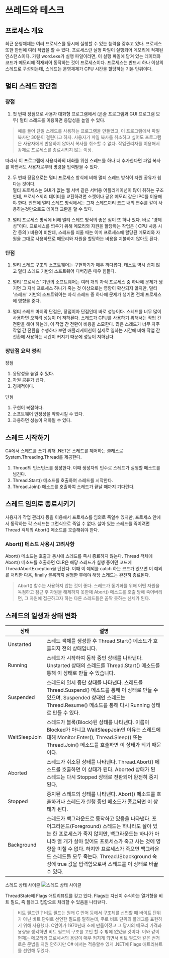 # 쓰레드와 테스크

## 프로세스 개요

최근 운영체제는 여러 프로세스를 동시에 실행할 수 있는 능력을 갖추고 있다. 프로세스 또한 한번에 여러 작업을 할 수 있다. 프로세스란 실행 파일이 실행되어 메모리에 적재된 인스턴스이다. 가령 word.exe가 실행 파일이라면, 이 실행 파일에 담겨 있는 데이터와 코드가 메모리에 적재되어 동작하는 것이 프로세스이다. 프로세스는 반드시 하나 이상의 스레드로 구성되는데, 스레드는 운영체제가 CPU 시간을 할당하는 기본 단위이다.

## 멀티 스레드 장단점

### 장점

1. 첫 번째 장점으로 사용자 대화형 프로그램에서 (콘솔 프로그램과 GUI 프로그램 모두) 멀티 스레드를 이용하면 응답성을 높일 수 있다.

> 예를 들어 단일 스레드를 사용하는 프로그램을 만들었고, 이 프로그램에서 파일 복사만 30분이 걸린다고 하자. 사용자가 파일 복사를 취소하고 싶어도 프로그램은 사용자에게 반응하지 않아서 복사를 취소할 수 없다. 작업관리자를 이용해서 강제로 프로세스를 종료시키지 않는 이상.

따라서 이 프로그램에 사용자와의 대화를 위한 스레드를 하나 더 추가한다면 파일 복사를 하면서도 사용자로부터 명령을 입력받을 수 있다.

2. 두 번째 장점으로는 멀티 프로세스 방식에 비해 멀티 스레드 방식이 자원 공유가 쉽다는 것이다.  
   멀티 프로세스는 GUI가 없는 웹 서버 같은 서버용 어플리케이션이 많이 취하는 구조인데, 프로세스끼리 데이터를 교환하려면 소켓이나 공유 메모리 같은 IPC를 이용해야 한다. 반면에 멀티 스레드 방식에서는 그저 스레드끼리 코드 내의 변수를 같이 사용하는것만으로도 데이터 교환을 할 수 있다.

3. 멀티 프로세스 방식에 비해 멀티 스레드 방식의 좋은 점이 또 하나 있다. 바로 "경제성"이다. 프로세스를 띄우기 위해 메모리와 자원을 할당하는 작업은 ( CPU 사용 시간 등의 ) 비용이 비싼데, 스레드를 띄울 때는 이미 프로세스에 할당된 메모리와 자원을 그대로 사용하므로 메모리와 자원을 할당하는 비용을 지불하지 않아도 된다.

### 단점

1. 멀티 스레드 구조의 소프트웨어는 구현하기가 매우 까다롭다. 테스트 역시 쉽지 않고 멀티 스레드 기반의 소프트웨어 디버깅은 매우 힘들다.

2. 멀티 '프로세스' 기반의 소프트웨어는 여러 개의 자식 프로세스 중 하나에 문제가 생기면 그 자식 프로세스 하나가 죽는 것 이상으로는 영향이 확산되지 않지만, 멀티 '스레드' 기반의 소프트웨어는 자식 스레드 중 하나에 문제가 생기면 전체 프로세스에 영향을 준다.

3. 멀티 스레드 마지막 단점은, 장점이자 단점인데 바로 성능이다. 스레드를 너무 많이 사용하면 오히려 성능이 더 저하된다. 스레드가 CPU를 사용하기 위해서는 작업 간 전환을 해야 하는데, 이 작업 간 전환이 비용을 소모한다. 많은 스레드가 너무 자주 작업 간 전환을 수행하다 보면 애플리케이션이 실제로 일하는 시간에 비해 작업 간 전환에 사용하는 시간이 커지기 때문에 성능이 저하된다.

### 장단점 요약 정리

장점

1. 응답성을 높일 수 있다.
2. 자원 공유가 쉽다.
3. 경제적이다.

단점

1. 구현이 복잡하다.
2. 소프트웨어 안정성을 약화시킬 수 있다.
3. 과용하면 성능이 저하될 수 있다.

## 스레드 시작하기

C#에서 스레드를 쓰기 위해 .NET은 스레드를 제어하는 클래스로 System.Threading.Thread를 제공한다.

1. Thread의 인스턴스를 생성한다. 이때 생성자의 인수로 스레드가 실행할 메소드를 넘긴다.
2. Thread.Start() 메소드를 호출하여 스레드를 시작한다.
3. Thread.Join() 메소드를 호출하여 스레드가 끝날 때까지 기다린다.

## 스레드 임의로 종료시키기

사용자가 작업 관리자 등을 이용해서 프로세스를 임의로 죽일수 있지만, 프로세스 안에서 동작하는 각 스레드는 그런식으로 죽일 수 없다.
살아 있는 스레드를 죽이려면 Thread 객체의 Abort() 메소드를 호출해줘야 한다.

### Abort() 메소드 사용시 고려사항

Abort() 메소드는 호출과 동시에 스레드를 즉시 종료하지 않는다. Thread 객체에 Abort() 메소드를 호출하면 CLR은 해당 스레드가 실행 중이던 코드에 ThreadAbortException을 던진다. 이때 이 예외를 catch 하는 코드가 있으면 이 예외를 처리한 다음, finally 블록까지 실행한 후에야 해당 스레드는 완전히 종료된다.

> Abort() 함수는 사용하지 않는 것이 좋다. 스레드가 동기화를 위해 어떤 자원을 독점하고 잠근 후 자원을 해제하지 못한채 Abort() 메소드를 호출 당해 죽어버리면, 그 자원에 접근하고자 하는 다른 스레드들은 꼼짝 못하는 신세가 된다.

## 스레드의 일생과 상태 변화

| 상태          | 설명                                                                                                                                                                                                                                                                                                                                                                       |
| ------------- | -------------------------------------------------------------------------------------------------------------------------------------------------------------------------------------------------------------------------------------------------------------------------------------------------------------------------------------------------------------------------- |
| Unstarted     | 스레드 객체를 생성한 후 Thread.Start() 메소드가 호출되지 전의 상태입니다.                                                                                                                                                                                                                                                                                                  |
| Running       | 스레드가 시작하여 동작 중인 상태를 나타낸다. Unstarted 상태의 스레드를 Thread.Start() 메소드를 통해 이 상태로 만들 수 있습니다.                                                                                                                                                                                                                                            |
| Suspended     | 스레드의 일시 중단 상태를 나타낸다. 스레드를 Thread.Suspend() 메소드를 통해 이 상태로 만들 수 있으며, Suspended 상태인 스레드는 Thread.Resume() 메소드를 통해 다시 Running 상태로 만들 수 있다.                                                                                                                                                                            |
| WaitSleepJoin | 스레드가 블록(Block)된 상태를 나타낸다. 이름이 Blocked가 아니고 WaitSleepJoin인 이유는 스레드에 대해 Monitor.Enter(), Thread.Sleep() 또는 Thread.Join() 메소드를 호출하면 이 상태가 되기 때문이다.                                                                                                                                                                         |
| Aborted       | 스레드가 취소된 상태를 나타낸다. Thread.Abort() 메소드를 호출하면 이 상태가 된다. Aborted 상태가 된 스레드는 다시 Stopped 상태로 전환되어 완전히 중지된다.                                                                                                                                                                                                                 |
| Stopped       | 중지된 스레드의 상태를 나타낸다. Abort() 메소드를 호출하거나 스레드가 실행 중인 메소드가 종료되면 이 상태가 된다.                                                                                                                                                                                                                                                          |
| Background    | 스레드가 백그라운드로 동작하고 있음을 나타낸다. 포어그라운드(Foreground) 스레드는 하나라도 살아 있는 한 프로세스가 죽지 않지만, 백그라운드는 하나가 아니라 열 개가 살아 있어도 프로세스가 죽고 사는 것에 영향을 미칠 수 없다. 하지만 프로세스가 죽으면 백그라운드 스레드들 모두 죽는다. Thread.ISbackground 속성에 true 값을 입력함으로써 스레드를 이 상태로 바꿀 수 있다. |

스레드 상태 사이클
![스레드 상태 사이클](https://user-images.githubusercontent.com/67315288/147529508-8b0b1b96-d796-4ce8-bf07-71de676bb6a2.png)

ThreadState에 Flags 애트리뷰트를 갖고 있다. Flags는 자신이 수식하는 열거형을 비트 필드, 즉 플래그 집합으로 처리할 수 있음을 나타낸다.

> 비트 필드란 ?
> 비트 필드는 원래 C 언어 등에서 구조체를 선언할 때 바이트 단위가 아닌 비트 단위로 선언한 필드를 말하는데, 주로 비트 단위의 플래그를 표현하기 위해 사용했다. C언어가 1970년대 초에 만들어졌고 그 당시의 메모리 가격과 용량을 생각하면 비트 필드의 구조를 고민 할 수 밖에 없었을 것이다.
> 이와 같이 현재는 메모리와 프로세서의 용량이 매우 커지게 되면서 비트 필드와 같은 번거로운 문법을 지원 안하지만 C# 에서는 적용할수 있게 .NET에 Flags 애트리뷰트를 선언해 두었다.

